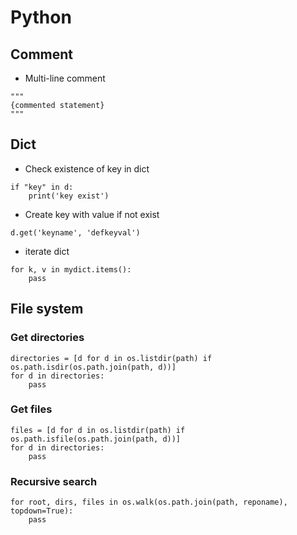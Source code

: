 # Python 

## Comment
+ Multi-line comment
```
"""
{commented statement}
"""
```
## Dict
+ Check existence of key in dict
```
if "key" in d:
    print('key exist')
```
+ Create key with value if not exist
```
d.get('keyname', 'defkeyval')
```
+ iterate dict
```
for k, v in mydict.items():
    pass
```
## File system
### Get directories
```
directories = [d for d in os.listdir(path) if os.path.isdir(os.path.join(path, d))]
for d in directories:
    pass
```
### Get files
```
files = [d for d in os.listdir(path) if os.path.isfile(os.path.join(path, d))]
for d in directories:
    pass
```

### Recursive search
```
for root, dirs, files in os.walk(os.path.join(path, reponame), topdown=True):
    pass
```